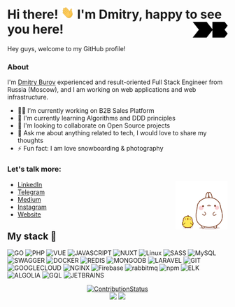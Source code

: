 # Hi there! <img src="https://raw.githubusercontent.com/dmitryburov/dmitryburov/master/media/hi.gif" width="30px"> I'm Dmitry, happy to see you here! <a href="https://dburov.com/?from=github" target="_blank"><img src="https://raw.githubusercontent.com/dmitryburov/dmitryburov/master/media/db_logo.png" align="right" width="80" /></a>

Hey guys, welcome to my GitHub profile!<br>

### About
I'm [Dmitry Burov](https://dburov.com/?from=github) experienced and result-oriented Full Stack Engineer from Russia (Moscow), and I am working on web applications and web infrastructure.

- :man_technologist: I’m currently working on B2B Sales Platform
- :muscle: I'm currently learning Algorithms and DDD principles
- :handshake: I'm looking to collaborate on Open Source projects
- :thought_balloon: Ask me about anything related to tech, I would love to share my thoughts
- :zap: Fun fact: I am love snowboarding & photography

### Let's talk more:

<a href="https://dburov.com/?from=github">
    <img src="https://raw.githubusercontent.com/dmitryburov/dmitryburov/master/media/dance.gif" align="right" width="120" title="The secret is here ;)" />
</a>

- [LinkedIn](https://linkedin.com/in/d-burov)
- [Telegram](https://t.me/dburov)
- [Medium](https://medium.com/@burov)
- [Instagram](https://instagram.com/diburov)
- [Website](https://dburov.com)


## My stack 🚀
![GO](https://img.shields.io/badge/GoLang-ffffff?style=for-the-badge&logo=go&color=7fd5ea&logoColor=ffffff)
![PHP](https://img.shields.io/badge/PHP-FF2D20?style=for-the-badge&logo=php&logoColor=white&color=777BB4)
![VUE](https://img.shields.io/badge/VueJS-FF2D20?style=for-the-badge&logo=vuedotjs&logoColor=white&color=4fc08d)
![JAVASCRIPT](https://img.shields.io/badge/JavaScript-F7DF1E?style=for-the-badge&logo=javascript&logoColor=black)
![NUXT](https://img.shields.io/badge/NuxtJS-00C58E?style=for-the-badge&logo=nuxtdotjs&logoColor=ffffff)
![Linux](https://img.shields.io/badge/linux-%FCC624.svg?style=for-the-badge&logo=linux&logoColor=black&color=FCC624)
![SASS](https://img.shields.io/badge/Sass-CC6699?style=for-the-badge&logo=sass&logoColor=white)
![MySQL](https://img.shields.io/badge/mysql-%4479A1.svg?style=for-the-badge&logo=mysql&logoColor=white&color=4479A1)
![SWAGGER](https://img.shields.io/badge/SWAGGER-white?style=for-the-badge&logo=swagger&color=38b832&logoColor=ffffff)
![DOCKER](https://img.shields.io/badge/Docker%20-%232496ED.svg?&style=for-the-badge&logo=Docker&logoColor=ffffff)
![REDIS](https://img.shields.io/badge/Redis-43853D?style=for-the-badge&logo=redis&logoColor=white&color=A41F16)
![MONGODB](https://img.shields.io/badge/MongoDB-4EA94B?style=for-the-badge&logo=mongodb&logoColor=white)
![LARAVEL](https://img.shields.io/badge/laravel-%FF2D20.svg?style=for-the-badge&logo=laravel&logoColor=white&color=FF2D20)
![GIT](https://img.shields.io/badge/git-%3776AB.svg?style=for-the-badge&logo=git&logoColor=white&color=F05032)
![GOOGLECLOUD](https://img.shields.io/badge/Google_Cloud-4285F4?style=for-the-badge&logo=google-cloud&logoColor=white)
![NGINX](https://img.shields.io/badge/NGINX-%FF2D20.svg?style=for-the-badge&logo=nginx&logoColor=white&color=00B140)
![Firebase](https://img.shields.io/badge/Firebase-ffffff?style=for-the-badge&logo=firebase&color=F7C52B&logoColor=white)
![rabbitmq](https://img.shields.io/badge/RabbitMQ-ffffff?style=for-the-badge&logo=rabbitmq&color=FF6600&logoColor=white)
![npm](https://img.shields.io/badge/NPM-ffffff?style=for-the-badge&logo=npm&color=333333&logoColor=ffffff)
![ELK](https://img.shields.io/badge/ELK-ffffff?style=for-the-badge&logo=elasticsearch&color=0077cc&logoColor=white)
![ALGOLIA](https://img.shields.io/badge/ALGOLIA-ffffff?style=for-the-badge&logo=algolia&color=5468ff&logoColor=ffffff)
![GQL](https://img.shields.io/badge/GRAPHQL-ffffff?style=for-the-badge&logo=graphql&color=ff7bd4&logoColor=ffffff)
![JETBRAINS](https://img.shields.io/badge/Jet%20Brains-00C58E?style=for-the-badge&logo=jetbrains&color=000000&logoColor=ffffff)

<div align="center">

[![ContributionStatus](https://activity-graph.herokuapp.com/graph?username=dmitryburov&theme=dracula&bg_color=00000000&color=878787&line=4c8ed959&point=2188ff59&area=true&area_color=4c8ed9&hide_border=true)](https://github.com/dmitryburov)
<br>
<img width="370px" src="https://github-readme-stats.vercel.app/api?username=dmitryburov&custom_title=In+Data+We+Trust&show_icons=true&hide_border=true&count_private=true&bg_color=00000000&title_color=58a6fe&text_color=878787&icon_color=58a6fe&cache_seconds=1800" />
<img width="370px" src="https://github-readme-streak-stats.herokuapp.com/?user=dmitryburov&background=00000000&hide_border=true&stroke=878787&ring=4c8ed9&fire=4c8ed9&currStreakNum=878787&sideNums=878787&currStreakLabel=878787&sideLabels=878787&dates=878787" /><br>
</div>